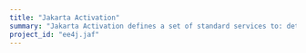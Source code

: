 ```yaml
---
title: "Jakarta Activation"
summary: "Jakarta Activation defines a set of standard services to: determine the MIME type of an arbitrary piece of data; encapsulate access to it; discover the operations available on it; and instantiate the appropriate bean to perform the operation(s)."
project_id: "ee4j.jaf"
---
```

